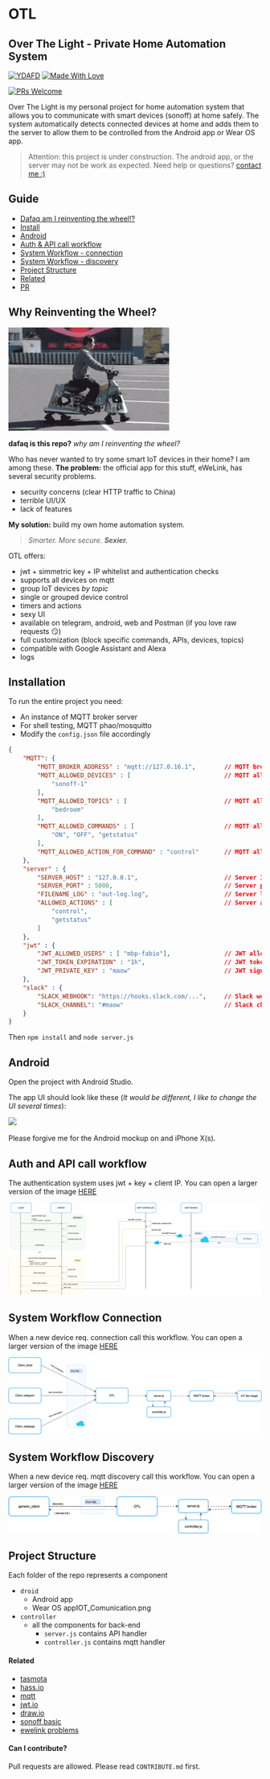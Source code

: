 # OTL

## Over The Light - Private Home Automation System

[![YDAFD](https://forthebadge.com/images/badges/you-didnt-ask-for-this.svg)](#)
[![Made With Love](https://forthebadge.com/images/badges/built-with-love.svg)](#)

[![PRs Welcome](https://img.shields.io/badge/PRs-welcome-brightgreen.svg?style=flat-square)](http://makeapullrequest.com)

Over The Light is my personal project for home automation system that allows you to communicate with smart devices (sonoff) at home safely. The system automatically detects connected devices at home and adds them to the server to allow them to be controlled from the Android app or Wear OS app.

> Attention: this project is under construction. The android app, or the server may not be work as expected. Need help or questions? [contact me :)](https://www.t.me/Xiryl) 

## Guide
- [Dafaq am I reinventing the wheel!?](#why-reinventing-the-wheel)
- [Install](#installation)
- [Android](#android)
- [Auth & API call workflow](#auth-and-api-call-workflow)
- [System Workflow - connection](#system-workflow-connection)
- [System Workflow - discovery](#system-workflow-discovery)
- [Project Structure](#project-structure)
- [Related](#related)
- [PR](#pr)

## Why Reinventing the Wheel?
<img src="https://github.com/Xiryl/OTL/blob/master/ot/giphy.gif" />

**dafaq is this repo?** _why am I reinventing the wheel?_

Who has never wanted to try some smart IoT devices in their home? I am among these.
**The problem:** the official app for this stuff, eWeLink, has several security problems. 
- security concerns (clear HTTP traffic to China)
- terrible UI/UX
- lack of features

**My solution:** build my own home automation system. 

> _Smarter. More secure. **Sexier.**_

OTL offers:
- jwt + simmetric key + IP whitelist and authentication checks
- supports all devices on mqtt
- group IoT devices _by topic_
- single or grouped device control
- timers and actions
- sexy UI
- available on telegram, android, web and Postman (if you love raw requests 😏)
- full customization (block specific commands, APIs, devices, topics)
- compatible with Google Assistant and Alexa
- logs

## Installation
To run the entire project you need:
- An instance of MQTT broker server
- For shell testing, MQTT phao/mosquitto
- Modify the `config.json` file accordingly

```JSON
{
    "MQTT": {
        "MQTT_BROKER_ADDRESS" : "mqtt://127.0.16.1",        // MQTT broker address  
        "MQTT_ALLOWED_DEVICES" : [                          // MQTT allowed devices to control from intranet
            "sonoff-1"
        ],
        "MQTT_ALLOWED_TOPICS" : [                           // MQTT allowed topics to control from intranet
            "bedroom"
        ],
        "MQTT_ALLOWED_COMMANDS" : [                         // MQTT allowed commands to control from intranet
            "ON", "OFF", "getstatus"
        ],
        "MQTT_ALLOWED_ACTION_FOR_COMMAND" : "control"       // MQTT allowed actions command
    },
    "server" : {
        "SERVER_HOST" : "127.0.0.1",                        // Server IP host
        "SERVER_PORT" : 5000,                               // Server port
        "FILENAME_LOG" : "out-log.log",                     // Server log file
        "ALLOWED_ACTIONS" : [                               // Server allowed API actions
            "control",
            "getstatus"
        ]
    },
    "jwt" : {
        "JWT_ALLOWED_USERS" : [ "mbp-fabio"],               // JWT allowed users
        "JWT_TOKEN_EXPIRATION" : "1h",                      // JWT token expiration (h)
        "JWT_PRIVATE_KEY" : "maow"                          // JWT signature
    },
    "slack" : {
        "SLACK_WEBHOOK": "https://hooks.slack.com/...",     // Slack webhook
        "SLACK_CHANNEL": "#maow"                            // Slack channel
    }
}
```

Then `npm install` and `node server.js`

## Android
Open the project with Android Studio.

The app UI should look like these (_It would be different, I like to change the UI several times_):

<img src="https://github.com/Xiryl/OTL/blob/master/ot/mokup.png" width="600px" />

Please forgive me for the Android mockup on and iPhone X(s).

## Auth and API call workflow

The authentication system uses jwt + key + client IP. You can open a larger version of the image [HERE](https://raw.githubusercontent.com/Xiryl/OTL/master/ot/api_diagram.png?raw=true)

<img src="https://github.com/Xiryl/OTL/blob/master/ot/api_diagram.png" />

## System Workflow Connection

When a new device req. connection call this workflow. You can open a larger version of the image [HERE](https://github.com/Xiryl/OTL/blob/master/ot/devices_diagram.png?raw=true)

<img src="https://github.com/Xiryl/OTL/blob/master/ot/devices_diagram.png" />

## System Workflow Discovery

When a new device req. mqtt discovery call this workflow. You can open a larger version of the image [HERE](https://raw.githubusercontent.com/Xiryl/OTL/master/ot/discovery_diagram.png?raw=true)

<img src="https://github.com/Xiryl/OTL/blob/master/ot/discovery_diagram.png" />

## Project Structure
Each folder of the repo represents a component

- `droid`
  - Android app
  - Wear OS appIOT_Comunication.png
- `controller`
  - all the components for back-end
    - `server.js` contains API handler
    - `controller.js` contains mqtt handler
  
#### Related
- [tasmota](https://github.com/arendst/Sonoff-Tasmota)
- [hass.io](https://github.com/home-assistant/hassio)
- [mqtt](https://www.hivemq.com)
- [jwt.io](http://jwt.io)
- [draw.io](http://draw.io)
- [sonoff basic](http://bfy.tw/MGJI)
- [ewelink problems](https://www.iot-tests.org/2018/06/sonoff-basic-wifi/)

#### Can I contribute?
Pull requests are allowed. Please read `CONTRIBUTE.md` first.
